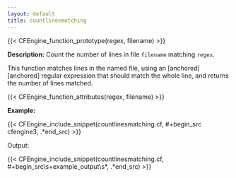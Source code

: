 ```yaml
---
layout: default
title: countlinesmatching
---
```


{{< CFEngine_function_prototype(regex, filename) >}}

**Description:** Count the number of lines in file `filename` matching
`regex`.

This function matches lines in the named file, using an [anchored][anchored]
regular expression that should match the whole line, and returns the number of
lines matched.

{{< CFEngine_function_attributes(regex, filename) >}}

**Example:**

{{< CFEngine_include_snippet(countlinesmatching.cf, #\+begin_src cfengine3, .*end_src) >}}

Output:

{{< CFEngine_include_snippet(countlinesmatching.cf, #\+begin_src\s+example_output\s*, .*end_src) >}}
